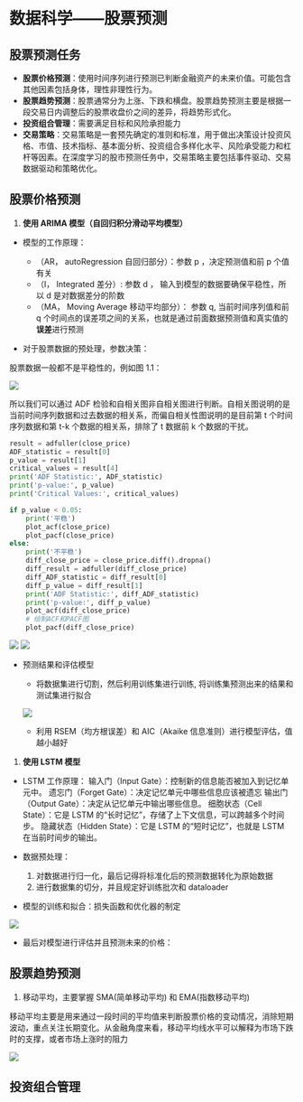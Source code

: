 # 数据科学——股票预测

## 股票预测任务

- **股票价格预测**：使用时间序列进行预测已判断金融资产的未来价值。可能包含其他因素包括身体，理性非理性行为。
- **股票趋势预测**：股票通常分为上涨、下跌和横盘。股票趋势预测主要是根据一段交易日内调整后的股票收盘价之间的差异，将趋势形式化。
- **投资组合管理**：需要满足目标和风险承担能力
- **交易策略**：交易策略是一套预先确定的准则和标准，用于做出决策设计投资风格、市值、技术指标、基本面分析、投资组合多样化水平、风险承受能力和杠杆等因素。在深度学习的股市预测任务中，交易策略主要包括事件驱动、交易数据驱动和策略优化。

## 股票价格预测

1. **使用 ARIMA 模型（自回归积分滑动平均模型）**

- 模型的工作原理：

  - （AR， autoRegression 自回归部分）：参数 p ，决定预测值和前 p 个值有关
  - （I， Integrated 差分）: 参数 d ， 输入到模型的数据要确保平稳性，所以 d 是对数据差分的阶数
  - （MA， Moving Average 移动平均部分）： 参数 q, 当前时间序列值和前 q 个时间点的误差项之间的关系，也就是通过前面数据预测值和真实值的**误差**进行预测
- 对于股票数据的预处理，参数决策：

股票数据一般都不是平稳性的，例如图 1.1：

![](static/ET73b4UFloliCRx6z09croIjnzh.png)

所以我们可以通过 ADF 检验和自相关图非自相关图进行判断。自相关图说明的是当前时间序列数据和过去数据的相关系，而偏自相关性图说明的是目前第 t 个时间序列数据和第 t-k 个数据的相关系，排除了 t 数据前 k 个数据的干扰。

```python
result = adfuller(close_price)
ADF_statistic = result[0]
p_value = result[1]
critical_values = result[4]
print('ADF Statistic:', ADF_statistic)
print('p-value:', p_value)
print('Critical Values:', critical_values)

if p_value < 0.05:
    print('平稳')
    plot_acf(close_price)
    plot_pacf(close_price)
else:
    print('不平稳')
    diff_close_price = close_price.diff().dropna()
    diff_result = adfuller(diff_close_price)
    diff_ADF_statistic = diff_result[0]
    diff_p_value = diff_result[1]
    print('ADF Statistic:', diff_ADF_statistic)
    print('p-value:', diff_p_value)
    plot_acf(diff_close_price)
    # 绘制ACF和PACF图
    plot_pacf(diff_close_price)
```

![](static/W3DBbFdkUokcRJxDA5hceGTEnyc.png)
![](static/CSCmbsSmioC34sxa9iscC2cinEh.png)

- 预测结果和评估模型

  - 将数据集进行切割，然后利用训练集进行训练, 将训练集预测出来的结果和测试集进行拟合

  ![](static/SSn8bHR0rofwOmxihBucNIdmnac.png)

  - 利用 RSEM（均方根误差）和 AIC（Akaike 信息准则）进行模型评估，值越小越好

1. **使用 LSTM 模型**

- LSTM 工作原理：
  输入门（Input Gate）：控制新的信息能否被加入到记忆单元中。
  遗忘门（Forget Gate）：决定记忆单元中哪些信息应该被遗忘
  输出门（Output Gate）：决定从记忆单元中输出哪些信息。
  细胞状态（Cell State）：它是 LSTM 的“长时记忆”，存储了上下文信息，可以跨越多个时间步。
  隐藏状态（Hidden State）：它是 LSTM 的“短时记忆”，也就是 LSTM 在当前时间步的输出。
- 数据预处理：

  1. 对数据进行归一化，最后记得将标准化后的预测数据转化为原始数据
  2. 进行数据集的切分，并且规定好训练批次和 dataloader
- 模型的训练和拟合：损失函数和优化器的制定

![](static/Hef4bijpXo9s16xCRdbcrhppnI8.png)

- 最后对模型进行评估并且预测未来的价格：

## 股票趋势预测

1. 移动平均，主要掌握 SMA(简单移动平均) 和 EMA(指数移动平均)

移动平均主要是用来通过一段时间的平均值来判断股票价格的变动情况，消除短期波动，重点关注长期变化。从金融角度来看，移动平均线水平可以解释为市场下跌时的支撑，或者市场上涨时的阻力

![](static/AKUdbuhXuo13UqxlSMrcSMsunhd.png)

## **投资组合管理**
